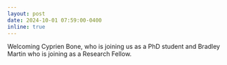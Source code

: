 ```yaml
---
layout: post
date: 2024-10-01 07:59:00-0400
inline: true
---
```


Welcoming Cyprien Bone, who is joining us as a PhD student and Bradley Martin who is joining as a Research Fellow.
